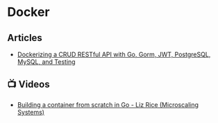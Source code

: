 # Docker 

## Articles
- [Dockerizing a CRUD RESTful API with Go, Gorm, JWT, PostgreSQL, MySQL, and Testing](https://levelup.gitconnected.com/dockerized-crud-restful-api-with-go-gorm-jwt-postgresql-mysql-and-testing-61d731430bd8)
## 📺 Videos
- [Building a container from scratch in Go - Liz Rice (Microscaling Systems)](https://www.youtube.com/watch?v=Utf-A4rODH8)
